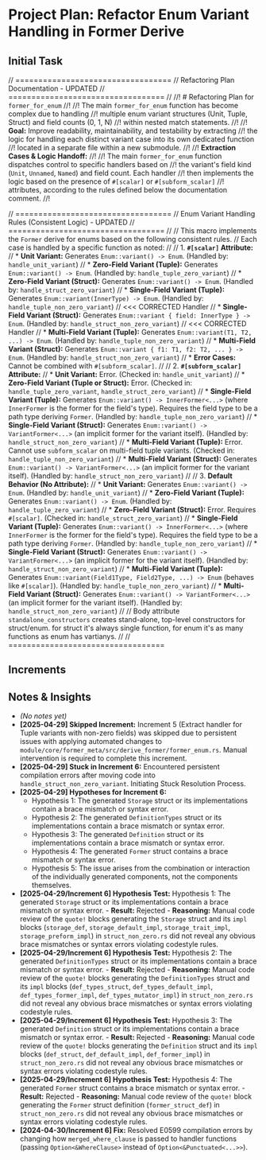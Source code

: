 
# Project Plan: Refactor Enum Variant Handling in Former Derive

## Initial Task

// ==================================
// Refactoring Plan Documentation - UPDATED
// ==================================
//
//! # Refactoring Plan for `former_for_enum`
//!
//! The main `former_for_enum` function has become complex due to handling
//! multiple enum variant structures (Unit, Tuple, Struct) and field counts (0, 1, N)
//! within nested match statements.
//!
//! **Goal:** Improve readability, maintainability, and testability by extracting
//! the logic for handling each distinct variant case into its own dedicated function
//! located in a separate file within a new submodule.
//!
//! **Extraction Cases & Logic Handoff:**
//!
//! The main `former_for_enum` function dispatches control to specific handlers based on
//! the variant's field kind (`Unit`, `Unnamed`, `Named`) and field count. Each handler
//! then implements the logic based on the presence of `#[scalar]` or `#[subform_scalar]`
//! attributes, according to the rules defined below the documentation comment.
//!

// ==================================
//      Enum Variant Handling Rules (Consistent Logic) - UPDATED
// ==================================
//
// This macro implements the `Former` derive for enums based on the following consistent rules.
// Each case is handled by a specific function as noted:
//
// 1.  **`#[scalar]` Attribute:**
//     *   **Unit Variant:** Generates `Enum::variant() -> Enum`. (Handled by: `handle_unit_variant`)
//     *   **Zero-Field Variant (Tuple):** Generates `Enum::variant() -> Enum`. (Handled by: `handle_tuple_zero_variant`)
//     *   **Zero-Field Variant (Struct):** Generates `Enum::variant() -> Enum`. (Handled by: `handle_struct_zero_variant`)
//     *   **Single-Field Variant (Tuple):** Generates `Enum::variant(InnerType) -> Enum`. (Handled by: `handle_tuple_non_zero_variant`) // <<< CORRECTED Handler
//     *   **Single-Field Variant (Struct):** Generates `Enum::variant { field: InnerType } -> Enum`. (Handled by: `handle_struct_non_zero_variant`) // <<< CORRECTED Handler
//     *   **Multi-Field Variant (Tuple):** Generates `Enum::variant(T1, T2, ...) -> Enum`. (Handled by: `handle_tuple_non_zero_variant`)
//     *   **Multi-Field Variant (Struct):** Generates `Enum::variant { f1: T1, f2: T2, ... } -> Enum`. (Handled by: `handle_struct_non_zero_variant`)
//     *   **Error Cases:** Cannot be combined with `#[subform_scalar]`.
//
// 2.  **`#[subform_scalar]` Attribute:**
//     *   **Unit Variant:** Error. (Checked in: `handle_unit_variant`)
//     *   **Zero-Field Variant (Tuple or Struct):** Error. (Checked in: `handle_tuple_zero_variant`, `handle_struct_zero_variant`)
//     *   **Single-Field Variant (Tuple):** Generates `Enum::variant() -> InnerFormer<...>` (where `InnerFormer` is the former for the field's type). Requires the field type to be a path type deriving `Former`. (Handled by: `handle_tuple_non_zero_variant`)
//     *   **Single-Field Variant (Struct):** Generates `Enum::variant() -> VariantFormer<...>` (an implicit former for the variant itself). (Handled by: `handle_struct_non_zero_variant`)
//     *   **Multi-Field Variant (Tuple):** Error. Cannot use `subform_scalar` on multi-field tuple variants. (Checked in: `handle_tuple_non_zero_variant`)
//     *   **Multi-Field Variant (Struct):** Generates `Enum::variant() -> VariantFormer<...>` (an implicit former for the variant itself). (Handled by: `handle_struct_non_zero_variant`)
//
// 3.  **Default Behavior (No Attribute):**
//     *   **Unit Variant:** Generates `Enum::variant() -> Enum`. (Handled by: `handle_unit_variant`)
//     *   **Zero-Field Variant (Tuple):** Generates `Enum::variant() -> Enum`. (Handled by: `handle_tuple_zero_variant`)
//     *   **Zero-Field Variant (Struct):** Error. Requires `#[scalar]`. (Checked in: `handle_struct_zero_variant`)
//     *   **Single-Field Variant (Tuple):** Generates `Enum::variant() -> InnerFormer<...>` (where `InnerFormer` is the former for the field's type). Requires the field type to be a path type deriving `Former`. (Handled by: `handle_tuple_non_zero_variant`)
//     *   **Single-Field Variant (Struct):** Generates `Enum::variant() -> VariantFormer<...>` (an implicit former for the variant itself). (Handled by: `handle_struct_non_zero_variant`)
//     *   **Multi-Field Variant (Tuple):** Generates `Enum::variant(Field1Type, Field2Type, ...) -> Enum` (behaves like `#[scalar]`). (Handled by: `handle_tuple_non_zero_variant`)
//     *   **Multi-Field Variant (Struct):** Generates `Enum::variant() -> VariantFormer<...>` (an implicit former for the variant itself). (Handled by: `handle_struct_non_zero_variant`)
//
// Body attribute `standalone_constructors` creates stand-alone, top-level constructors for struct/enum. for struct it's always single function, for enum it's as many functions as enum has vartianys.
//
// ==================================


## Increments

## Notes & Insights

*   *(No notes yet)*
*   **[2025-04-29] Skipped Increment:** Increment 5 (Extract handler for Tuple variants with non-zero fields) was skipped due to persistent issues with applying automated changes to `module/core/former_meta/src/derive_former/former_enum.rs`. Manual intervention is required to complete this increment.
*   **[2025-04-29] Stuck in Increment 6:** Encountered persistent compilation errors after moving code into `handle_struct_non_zero_variant`. Initiating Stuck Resolution Process.
*   **[2025-04-29] Hypotheses for Increment 6:**
    *   Hypothesis 1: The generated `Storage` struct or its implementations contain a brace mismatch or syntax error.
    *   Hypothesis 2: The generated `DefinitionTypes` struct or its implementations contain a brace mismatch or syntax error.
    *   Hypothesis 3: The generated `Definition` struct or its implementations contain a brace mismatch or syntax error.
    *   Hypothesis 4: The generated `Former` struct contains a brace mismatch or syntax error.
    *   Hypothesis 5: The issue arises from the combination or interaction of the individually generated components, not the components themselves.
*   **[2025-04-29/Increment 6] Hypothesis Test:** Hypothesis 1: The generated `Storage` struct or its implementations contain a brace mismatch or syntax error. - **Result:** Rejected - **Reasoning:** Manual code review of the `quote!` blocks generating the `Storage` struct and its `impl` blocks (`storage_def`, `storage_default_impl`, `storage_trait_impl`, `storage_preform_impl`) in `struct_non_zero.rs` did not reveal any obvious brace mismatches or syntax errors violating codestyle rules.
*   **[2025-04-29/Increment 6] Hypothesis Test:** Hypothesis 2: The generated `DefinitionTypes` struct or its implementations contain a brace mismatch or syntax error. - **Result:** Rejected - **Reasoning:** Manual code review of the `quote!` blocks generating the `DefinitionTypes` struct and its `impl` blocks (`def_types_struct`, `def_types_default_impl`, `def_types_former_impl`, `def_types_mutator_impl`) in `struct_non_zero.rs` did not reveal any obvious brace mismatches or syntax errors violating codestyle rules.
*   **[2025-04-29/Increment 6] Hypothesis Test:** Hypothesis 3: The generated `Definition` struct or its implementations contain a brace mismatch or syntax error. - **Result:** Rejected - **Reasoning:** Manual code review of the `quote!` blocks generating the `Definition` struct and its `impl` blocks (`def_struct`, `def_default_impl`, `def_former_impl`) in `struct_non_zero.rs` did not reveal any obvious brace mismatches or syntax errors violating codestyle rules.
*   **[2025-04-29/Increment 6] Hypothesis Test:** Hypothesis 4: The generated `Former` struct contains a brace mismatch or syntax error. - **Result:** Rejected - **Reasoning:** Manual code review of the `quote!` block generating the `Former` struct definition (`former_struct_def`) in `struct_non_zero.rs` did not reveal any obvious brace mismatches or syntax errors violating codestyle rules.
*   **[2024-04-30/Increment 6] Fix:** Resolved E0599 compilation errors by changing how `merged_where_clause` is passed to handler functions (passing `Option<&WhereClause>` instead of `Option<&Punctuated<...>>`).
